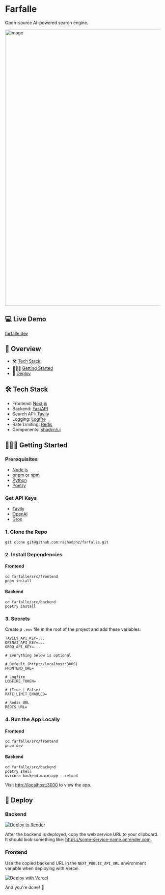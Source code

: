 # Farfalle

Open-source AI-powered search engine.

<img width="900" alt="image" src="https://github.com/rashadphz/farfalle/assets/20783686/254d77a6-9e5f-4a95-a50a-d8c66d62cf66">

## 💻 Live Demo

[farfalle.dev](https://farfalle.dev/)

## 📖 Overview

- 🛠️ [Tech Stack](#-tech-stack)
- 🏃🏿‍♂️ [Getting Started](#-getting-started)
- 🚀 [Deploy](#-deploy)

## 🛠️ Tech Stack

- Frontend: [Next.js](https://nextjs.org/)
- Backend: [FastAPI](fastapi.tiangolo.com/)
- Search API: [Tavily](https://tavily.com/)
- Logging: [Logfire](https://pydantic.dev/logfire)
- Rate Limiting: [Redis](https://redis.io/)
- Components: [shadcn/ui](https://ui.shadcn.com/)

## 🏃🏿‍♂️ Getting Started

### Prerequisites

- [Node.js](https://nodejs.org/en/download/)
- [pnpm](https://pnpm.io/installation) or [npm](https://www.npmjs.com/get-npm)
- [Python](https://www.python.org/downloads/)
- [Poetry](https://python-poetry.org/docs/#installing-with-the-official-installer)

### Get API Keys

- [Tavily](https://app.tavily.com/home)
- [OpenAI](https://platform.openai.com/api-keys)
- [Groq](https://console.groq.com/keys)

### 1. Clone the Repo

```
git clone git@github.com:rashadphz/farfalle.git
```

### 2. Install Dependencies

#### Frontend

```
cd farfalle/src/frontend
pnpm install
```

#### Backend

```
cd farfalle/src/backend
poetry install
```

### 3. Secrets

Create a `.env` file in the root of the project and add these variables:

```
TAVILY_API_KEY=...
OPENAI_API_KEY=...
GROQ_API_KEY=...

# Everything below is optional

# Default (http://localhost:3000)
FRONTEND_URL=

# Logfire
LOGFIRE_TOKEN=

# (True | False)
RATE_LIMIT_ENABLED=

# Redis URL
REDIS_URL=
```

### 4. Run the App Locally

#### Frontend

```
cd farfalle/src/frontend
pnpm dev
```

#### Backend

```
cd farfalle/src/backend
poetry shell
uvicorn backend.main:app --reload
```

Visit [http://localhost:3000](http://localhost:3000) to view the app.

## 🚀 Deploy

### Backend
[![Deploy to Render](https://render.com/images/deploy-to-render-button.svg)](https://render.com/deploy?repo=https://github.com/rashadphz/farfalle)

After the backend is deployed, copy the web service URL to your clipboard. 
It should look something like: https://some-service-name.onrender.com.

### Frontend
Use the copied backend URL in the `NEXT_PUBLIC_API_URL` environment variable when deploying with Vercel.

[![Deploy with Vercel](https://vercel.com/button)](https://vercel.com/new/clone?repository-url=https%3A%2F%2Fgithub.com%2Frashadphz%2Ffarfalle&env=NEXT_PUBLIC_API_URL&envDescription=URL%20for%20your%20backend%20application.%20For%20backends%20deployed%20with%20Render%2C%20the%20URL%20will%20look%20like%20this%3A%20https%3A%2F%2F%5Bsome-hostname%5D.onrender.com&root-directory=src%2Ffrontend)

And you're done! 🥳
